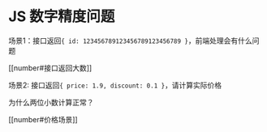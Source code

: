# JS 数字精度问题

场景1：接口返回`{ id: 123456789123456789123456789 }`，前端处理会有什么问题

[[number#接口返回大数]]

场景2: 接口返回`{ price: 1.9, discount: 0.1 }`，请计算实际价格

为什么两位小数计算正常？

[[number#价格场景]]
